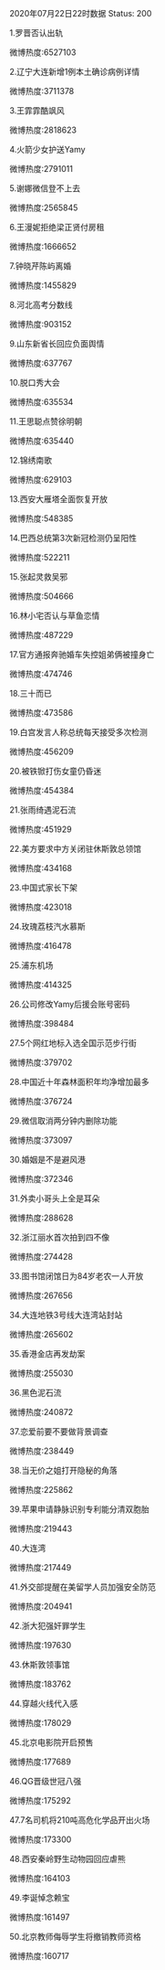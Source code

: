 2020年07月22日22时数据
Status: 200

1.罗晋否认出轨

微博热度:6527103

2.辽宁大连新增1例本土确诊病例详情

微博热度:3711378

3.王霏霏酷飒风

微博热度:2818623

4.火箭少女护送Yamy

微博热度:2791011

5.谢娜微信登不上去

微博热度:2565845

6.王漫妮拒绝梁正贤付房租

微博热度:1666652

7.钟晓芹陈屿离婚

微博热度:1455829

8.河北高考分数线

微博热度:903152

9.山东新省长回应负面舆情

微博热度:637767

10.脱口秀大会

微博热度:635534

11.王思聪点赞徐明朝

微博热度:635440

12.锦绣南歌

微博热度:629103

13.西安大雁塔全面恢复开放

微博热度:548385

14.巴西总统第3次新冠检测仍呈阳性

微博热度:522211

15.张起灵救吴邪

微博热度:504666

16.林小宅否认与草鱼恋情

微博热度:487229

17.官方通报奔驰婚车失控姐弟俩被撞身亡

微博热度:474746

18.三十而已

微博热度:473586

19.白宫发言人称总统每天接受多次检测

微博热度:456209

20.被铁锨打伤女童仍昏迷

微博热度:454384

21.张雨绮遇泥石流

微博热度:451929

22.美方要求中方关闭驻休斯敦总领馆

微博热度:434168

23.中国式家长下架

微博热度:423018

24.玫瑰荔枝汽水慕斯

微博热度:416478

25.浦东机场

微博热度:414325

26.公司修改Yamy后援会账号密码

微博热度:398484

27.5个网红地标入选全国示范步行街

微博热度:379702

28.中国近十年森林面积年均净增加最多

微博热度:376724

29.微信取消两分钟内删除功能

微博热度:373097

30.婚姻是不是避风港

微博热度:372346

31.外卖小哥头上全是耳朵

微博热度:288628

32.浙江丽水首次拍到四不像

微博热度:274428

33.图书馆闭馆日为84岁老农一人开放

微博热度:267656

34.大连地铁3号线大连湾站封站

微博热度:265602

35.香港金店再发劫案

微博热度:255030

36.黑色泥石流

微博热度:240872

37.恋爱前要不要做背景调查

微博热度:238449

38.当无价之姐打开隐秘的角落

微博热度:225862

39.苹果申请静脉识别专利能分清双胞胎

微博热度:219443

40.大连湾

微博热度:217449

41.外交部提醒在美留学人员加强安全防范

微博热度:204941

42.浙大犯强奸罪学生

微博热度:197630

43.休斯敦领事馆

微博热度:183762

44.穿越火线代入感

微博热度:178029

45.北京电影院开启预售

微博热度:177689

46.QG晋级世冠八强

微博热度:175292

47.7名司机将210吨高危化学品开出火场

微博热度:173300

48.西安秦岭野生动物园回应虐熊

微博热度:164103

49.李诞悼念赖宝

微博热度:161497

50.北京教师侮辱学生将撤销教师资格

微博热度:160717

